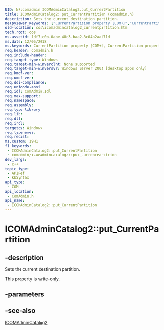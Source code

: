 ```yaml
---
UID: NF:comadmin.ICOMAdminCatalog2.put_CurrentPartition
title: ICOMAdminCatalog2::put_CurrentPartition (comadmin.h)
description: Sets the current destination partition.
helpviewer_keywords: ["CurrentPartition property [COM+]","CurrentPartition property [COM+]","ICOMAdminCatalog2 interface","ICOMAdminCatalog2 interface [COM+]","CurrentPartition property","ICOMAdminCatalog2.CurrentPartition","ICOMAdminCatalog2.put_CurrentPartition","ICOMAdminCatalog2::CurrentPartition","ICOMAdminCatalog2::put_CurrentPartition","_cos_IComAdminCatalog2_put_CurrentPartition","comadmin/ICOMAdminCatalog2::CurrentPartition","comadmin/ICOMAdminCatalog2::put_CurrentPartition","cos.icomadmincatalog2_currentpartition","put_CurrentPartition"]
old-location: cos\icomadmincatalog2_currentpartition.htm
tech.root: cos
ms.assetid: 1df71c0b-0abe-48c3-baa2-8c04b2aa171d
ms.date: 12/05/2018
ms.keywords: CurrentPartition property [COM+], CurrentPartition property [COM+],ICOMAdminCatalog2 interface, ICOMAdminCatalog2 interface [COM+],CurrentPartition property, ICOMAdminCatalog2.CurrentPartition, ICOMAdminCatalog2.put_CurrentPartition, ICOMAdminCatalog2::CurrentPartition, ICOMAdminCatalog2::put_CurrentPartition, _cos_IComAdminCatalog2_put_CurrentPartition, comadmin/ICOMAdminCatalog2::CurrentPartition, comadmin/ICOMAdminCatalog2::put_CurrentPartition, cos.icomadmincatalog2_currentpartition, put_CurrentPartition
req.header: comadmin.h
req.include-header: 
req.target-type: Windows
req.target-min-winverclnt: None supported
req.target-min-winversvr: Windows Server 2003 [desktop apps only]
req.kmdf-ver: 
req.umdf-ver: 
req.ddi-compliance: 
req.unicode-ansi: 
req.idl: ComAdmin.Idl
req.max-support: 
req.namespace: 
req.assembly: 
req.type-library: 
req.lib: 
req.dll: 
req.irql: 
targetos: Windows
req.typenames: 
req.redist: 
ms.custom: 19H1
f1_keywords:
 - ICOMAdminCatalog2::put_CurrentPartition
 - comadmin/ICOMAdminCatalog2::put_CurrentPartition
dev_langs:
 - c++
topic_type:
 - APIRef
 - kbSyntax
api_type:
 - COM
api_location:
 - ComAdmin.h
api_name:
 - ICOMAdminCatalog2::put_CurrentPartition
---
```


# ICOMAdminCatalog2::put_CurrentPartition


## -description

Sets the current destination partition.

This property is write-only.

## -parameters

## -see-also

<a href="/windows/desktop/api/comadmin/nn-comadmin-icomadmincatalog2">ICOMAdminCatalog2</a>

